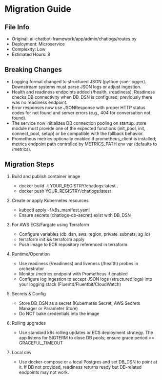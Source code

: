 # Migration Guide

## File Info
- Original: ai-chatbot-framework/app/admin/chatlogs/routes.py
- Deployment: Microservice
- Complexity: Low
- Estimated Hours: 8

## Breaking Changes
- Logging format changed to structured JSON (python-json-logger). Downstream systems must parse JSON logs or adjust ingestion.
- Health and readiness endpoints added (/health, /readiness). Readiness checks DB connectivity when DB_DSN is configured; previously there was no readiness endpoint.
- Error responses now use JSONResponse with proper HTTP status codes for not found and server errors (e.g., 404 for conversation not found).
- The service now initializes DB connection pooling on startup. store module must provide one of the expected functions (init_pool, init, connect_pool, setup) or be compatible with the fallback behavior.
- Prometheus metrics optionally enabled if prometheus_client is installed; metrics endpoint path controlled by METRICS_PATH env var (defaults to /metrics).

## Migration Steps
1) Build and publish container image
   - docker build -t YOUR_REGISTRY/chatlogs:latest .
   - docker push YOUR_REGISTRY/chatlogs:latest

2) Create or apply Kubernetes resources
   - kubectl apply -f k8s_manifest.yaml
   - Ensure secrets (chatlogs-db-secret) exist with DB_DSN

3) For AWS ECS/Fargate using Terraform
   - Configure variables (db_dsn, aws_region, private_subnets, sg_id)
   - terraform init && terraform apply
   - Push image to ECR repository referenced in terraform

4) Runtime/Operation
   - Use readiness (/readiness) and liveness (/health) probes in orchestrator
   - Monitor /metrics endpoint with Prometheus if enabled
   - Configure log ingestion to accept JSON logs (structured logs) into your logging stack (Fluentd/Fluentbit/CloudWatch)

5) Secrets & Config
   - Store DB_DSN as a secret (Kubernetes Secret, AWS Secrets Manager or Parameter Store)
   - Do NOT bake credentials into the image

6) Rolling upgrades
   - Use standard k8s rolling updates or ECS deployment strategy. The app listens for SIGTERM to close DB pools; ensure grace period >= GRACEFUL_TIMEOUT

7) Local dev
   - Use docker-compose or a local Postgres and set DB_DSN to point at it. If DB not provided, readiness returns ready but DB-related endpoints may not work.

